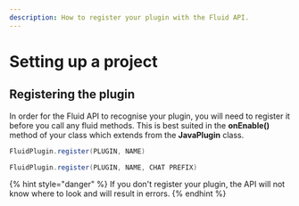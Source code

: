 ```yaml
---
description: How to register your plugin with the Fluid API.
---
```


# Setting up a project

## Registering the plugin

In order for the Fluid API to recognise your plugin, you will need to register it before you call any fluid methods. This is best suited in the **onEnable\(\)** method of your class which extends from the **JavaPlugin** class.

```java
FluidPlugin.register(PLUGIN, NAME)
```

```java
FluidPlugin.register(PLUGIN, NAME, CHAT PREFIX)
```

{% hint style="danger" %}
 If you don't register your plugin, the API will not know where to look and will result in errors.
{% endhint %}



